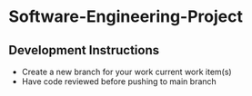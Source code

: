 # Software-Engineering-Project

## Development Instructions

- Create a new branch for your work current work item(s)
- Have code reviewed before pushing to main branch
